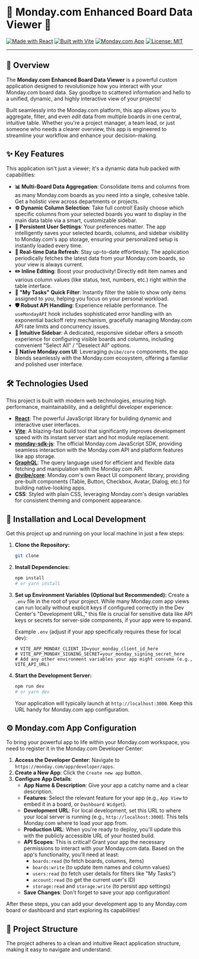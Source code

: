 # 🚀 Monday.com Enhanced Board Data Viewer 🚀

[![Made with React](https://img.shields.io/badge/Made%20with-React-61DAFB?style=for-the-badge&logo=react&logoColor=white)](https://react.dev/)
[![Built with Vite](https://img.shields.io/badge/Built%20with-Vite-646CFF?style=for-the-badge&logo=vite&logoColor=white)](https://vitejs.dev/)
[![Monday.com App](https://img.shields.io/badge/Monday.com-App-0073ea?style=for-the-badge&logo=monday.com&logoColor=white)](https://monday.com/developers/)
[![License: MIT](https://img.shields.io/badge/License-MIT-yellow.svg?style=for-the-badge)](https://opensource.org/licenses/MIT)

---

## 🌟 Overview

The **Monday.com Enhanced Board Data Viewer** is a powerful custom application designed to revolutionize how you interact with your Monday.com board data. Say goodbye to scattered information and hello to a unified, dynamic, and highly interactive view of your projects!

Built seamlessly into the Monday.com platform, this app allows you to aggregate, filter, and even *edit* data from multiple boards in one central, intuitive table. Whether you're a project manager, a team lead, or just someone who needs a clearer overview, this app is engineered to streamline your workflow and enhance your decision-making.

## ✨ Key Features

This application isn't just a viewer; it's a dynamic data hub packed with capabilities:

* **📊 Multi-Board Data Aggregation**: Consolidate items and columns from as many Monday.com boards as you need into a single, cohesive table. Get a holistic view across departments or projects.
* **⚙️ Dynamic Column Selection**: Take full control! Easily choose which specific columns from your selected boards you want to display in the main data table via a smart, customizable sidebar.
* **💾 Persistent User Settings**: Your preferences matter. The app intelligently saves your selected boards, columns, and sidebar visibility to Monday.com's app storage, ensuring your personalized setup is instantly loaded every time.
* **🔄 Real-time Data Refresh**: Stay up-to-date effortlessly. The application periodically fetches the latest data from your Monday.com boards, so your view is always current.
* **✏️ Inline Editing**: Boost your productivity! Directly edit item names and various column values (like status, text, numbers, etc.) right within the table interface.
* **👤 "My Tasks" Quick Filter**: Instantly filter the table to show only items assigned to *you*, helping you focus on your personal workload.
* **🛡️ Robust API Handling**: Experience reliable performance. The `useMondayAPI` hook includes sophisticated error handling with an exponential backoff retry mechanism, gracefully managing Monday.com API rate limits and concurrency issues.
* **🧭 Intuitive Sidebar**: A dedicated, responsive sidebar offers a smooth experience for configuring visible boards and columns, including convenient "Select All" / "Deselect All" options.
* **🎨 Native Monday.com UI**: Leveraging `@vibe/core` components, the app blends seamlessly with the Monday.com ecosystem, offering a familiar and polished user interface.

## 🛠️ Technologies Used

This project is built with modern web technologies, ensuring high performance, maintainability, and a delightful developer experience:

* **[React](https://react.dev/)**: The powerful JavaScript library for building dynamic and interactive user interfaces.
* **[Vite](https://vitejs.dev/)**: A blazing-fast build tool that significantly improves development speed with its instant server start and hot module replacement.
* **[monday-sdk-js](https://monday.com/developers/apps/sdk/js)**: The official Monday.com JavaScript SDK, providing seamless interaction with the Monday.com API and platform features like app storage.
* **[GraphQL](https://graphql.org/)**: The query language used for efficient and flexible data fetching and manipulation with the Monday.com API.
* **[@vibe/core](https://monday.com/developers/apps/sdk/vibe-react)**: Monday.com's own React UI component library, providing pre-built components (Table, Button, Checkbox, Avatar, Dialog, etc.) for building native-looking apps.
* **CSS**: Styled with plain CSS, leveraging Monday.com's design variables for consistent theming and component appearance.

## 🚀 Installation and Local Development

Get this project up and running on your local machine in just a few steps:

1.  **Clone the Repository:**
    ```bash
    git clone
    ```

2.  **Install Dependencies:**
    ```bash
    npm install
    # or yarn install
    ```

3.  **Set up Environment Variables (Optional but Recommended):**
    Create a `.env` file in the root of your project. While many Monday.com app views can run locally without explicit keys if configured correctly in the Dev Center's "Development URL," this file is crucial for sensitive data like API keys or secrets for server-side components, if your app were to expand.

    Example `.env` (adjust if your app specifically requires these for local dev):
    ```dotenv
    # VITE_APP_MONDAY_CLIENT_ID=your_monday_client_id_here
    # VITE_APP_MONDAY_SIGNING_SECRET=your_monday_signing_secret_here
    # Add any other environment variables your app might consume (e.g., VITE_API_URL)
    ```

4.  **Start the Development Server:**
    ```bash
    npm run dev
    # or yarn dev
    ```
    Your application will typically launch at `http://localhost:3000`. Keep this URL handy for Monday.com app configuration.

## ⚙️ Monday.com App Configuration

To bring your powerful app to life within your Monday.com workspace, you need to register it in the Monday.com Developer Center:

1.  **Access the Developer Center**: Navigate to `https://monday.com/app/developer/apps`.
2.  **Create a New App**: Click the `Create new app` button.
3.  **Configure App Details**:
    * **App Name & Description**: Give your app a catchy name and a clear description.
    * **Features**: Select the relevant feature for your app (e.g., `App View` to embed it in a board, or `Dashboard Widget`).
    * **Development URL**: For local development, set this URL to where your local server is running (e.g., `http://localhost:3000`). This tells Monday.com where to load your app from.
    * **Production URL**: When you're ready to deploy, you'll update this with the publicly accessible URL of your hosted build.
    * **API Scopes**: This is critical! Grant your app the necessary permissions to interact with your Monday.com data. Based on the app's functionality, you'll need at least:
        * `boards:read` (to fetch boards, columns, items)
        * `boards:write` (to update item names and column values)
        * `users:read` (to fetch user details for filters like "My Tasks")
        * `account:read` (to get the current user's ID)
        * `storage:read` and `storage:write` (to persist app settings)
    * **Save Changes**: Don't forget to save your app configuration!

After these steps, you can add your development app to any Monday.com board or dashboard and start exploring its capabilities!

## 📂 Project Structure

The project adheres to a clean and intuitive React application structure, making it easy to navigate and understand: